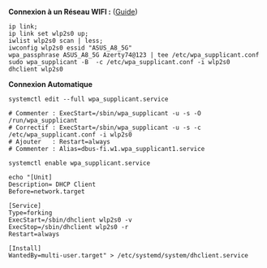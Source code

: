 **Connexion à un Réseau WIFI :** ([Guide](https://www.linuxbabe.com/command-line/ubuntu-server-16-04-wifi-wpa-supplicant))
```
ip link;
ip link set wlp2s0 up;
iwlist wlp2s0 scan | less;
iwconfig wlp2s0 essid "ASUS_A8_5G"
wpa_passphrase ASUS_A8_5G Azerty74@123 | tee /etc/wpa_supplicant.conf
sudo wpa_supplicant -B  -c /etc/wpa_supplicant.conf -i wlp2s0
dhclient wlp2s0
```


**Connexion Automatique**
```
systemctl edit --full wpa_supplicant.service

# Commenter : ExecStart=/sbin/wpa_supplicant -u -s -O /run/wpa_supplicant
# Correctif : ExecStart=/sbin/wpa_supplicant -u -s -c /etc/wpa_supplicant.conf -i wlp2s0
# Ajouter   : Restart=always
# Commenter : Alias=dbus-fi.w1.wpa_supplicant1.service

systemctl enable wpa_supplicant.service
```

```
echo "[Unit]
Description= DHCP Client
Before=network.target

[Service]
Type=forking
ExecStart=/sbin/dhclient wlp2s0 -v
ExecStop=/sbin/dhclient wlp2s0 -r
Restart=always

[Install] 
WantedBy=multi-user.target" > /etc/systemd/system/dhclient.service
```
